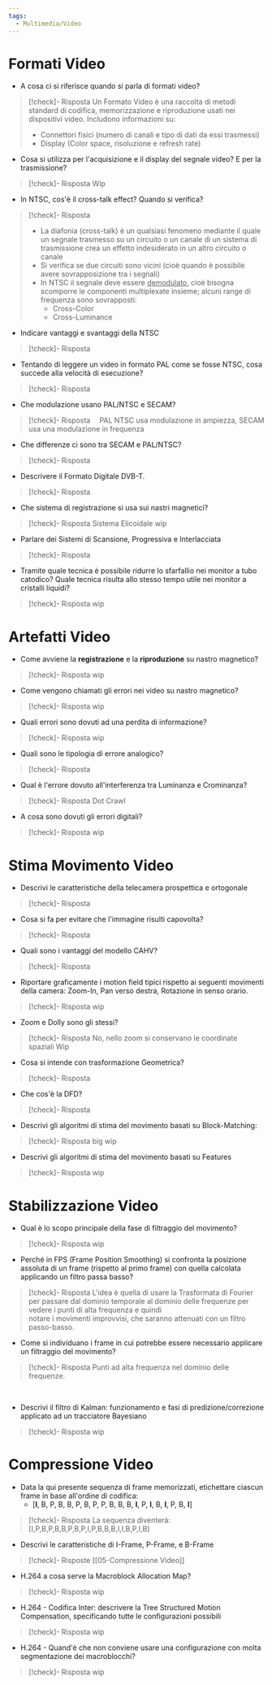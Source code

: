 ```yaml
---
tags:
  - Multimedia/Video
---
```

# Formati Video

- A cosa ci si riferisce quando si parla di formati video?
> [!check]- Risposta
 > Un Formato Video è una raccolta di metodi standard di codifica, memorizzazione e riproduzione usati nei dispositivi video.
 > Includono informazioni su:
 > - Connettori fisici (numero di canali e tipo di dati da essi trasmessi)
 > - Display (Color space, risoluzione e refresh rate) 

- Cosa si utilizza per l'acquisizione e il display del segnale video? E per la trasmissione? 
> [!check]- Risposta
> Wip

- In NTSC, cos'è il cross-talk effect? Quando si verifica?
> [!check]- Risposta
> - La diafonia (cross-talk) è un qualsiasi fenomeno mediante il quale un segnale trasmesso su un circuito o un canale di un sistema di trasmissione crea un effetto indesiderato in un altro circuito o canale
> - Si verifica se due circuiti sono vicini (cioè quando è possibile avere sovrapposizione tra i segnali)
> - In NTSC il segnale deve essere <ins>demodulato</ins>, cioè bisogna scomporre le componenti multiplexate insieme; alcuni range di frequenza sono sovrapposti:
>	- Cross-Color
>	- Cross-Luminance
 
- Indicare vantaggi e svantaggi della NTSC 
> [!check]- Risposta
 
- Tentando di leggere un video in formato PAL come se fosse NTSC, cosa succede alla velocità di esecuzione? 
> [!check]- Risposta
 
- Che modulazione usano PAL/NTSC e SECAM?
> [!check]- Risposta 
> PAL NTSC usa modulazione in ampiezza, SECAM usa una modulazione in frequenza 

- Che differenze ci sono tra SECAM e PAL/NTSC? 
> [!check]- Risposta
> 

- Descrivere il Formato Digitale DVB-T. 
> [!check]- Risposta
> 

- Che sistema di registrazione si usa sui nastri magnetici?
> [!check]- Risposta
> Sistema Elicoidale wip 

- Parlare dei Sistemi di Scansione, Progressiva e Interlacciata  
> [!check]- Risposta

- Tramite quale tecnica è possibile ridurre lo sfarfallio nei monitor a tubo catodico? Quale tecnica risulta allo stesso tempo utile nei monitor a cristalli liquidi? 
> [!check]- Risposta
> wip



# Artefatti Video

- Come avviene la **registrazione** e la **riproduzione** su nastro magnetico?
> [!check]- Risposta
> wip
 
- Come vengono chiamati gli errori nei video su nastro magnetico?
> [!check]- Risposta
> wip 

- Quali errori sono dovuti ad una perdita di informazione?
> [!check]- Risposta
> wip 


- Quali sono le tipologia di errore analogico?
> [!check]- Risposta
>  

- Qual è l'errore dovuto all'interferenza tra Luminanza e Crominanza?
> [!check]- Risposta
>  Dot Crawl 

- A cosa sono dovuti gli errori digitali?
> [!check]- Risposta
>  wip
# Stima Movimento Video

- Descrivi le caratteristiche della telecamera prospettica e ortogonale
> [!check]- Risposta
>  

- Cosa si fa per evitare che l'immagine risulti capovolta?
> [!check]- Risposta
>  

- Quali sono i vantaggi del modello CAHV?
> [!check]- Risposta
>  

- Riportare graficamente i motion field tipici rispetto ai seguenti movimenti della camera: Zoom-In, Pan verso destra, Rotazione in senso orario.
> [!check]- Risposta
> wip

- Zoom e Dolly sono gli stessi?
> [!check]- Risposta
>  No, nello zoom si conservano le coordinate spaziali
>  Wip

- Cosa si intende con trasformazione Geometrica?
> [!check]- Risposta
>  

- Che cos'è la DFD?
> [!check]- Risposta
>  

- Descrivi gli algoritmi di stima del movimento basati su Block-Matching:
> [!check]- Risposta
>  big wip

- Descrivi gli algoritmi di stima del movimento basati su Features
> [!check]- Risposta
>  wip

# Stabilizzazione Video

- Qual è lo scopo principale della fase di filtraggio del movimento?
> [!check]- Risposta
>  wip 

- Perché in FPS (Frame Position Smoothing) si confronta la posizione assoluta di un frame (rispetto al primo frame) con quella calcolata applicando un filtro passa basso?
> [!check]- Risposta
>  L'idea è quella di usare la Trasformata di Fourier per passare dal dominio temporale al dominio delle frequenze per vedere i punti di alta frequenza e quindi   
notare i movimenti improvvisi, che saranno attenuati con un filtro passo-basso.  

- Come si individuano i frame in cui potrebbe essere necessario applicare un filtraggio del movimento?
> [!check]- Risposta
>  Punti ad alta frequenza nel dominio delle frequenze.

 
- Descrivi il filtro di Kalman: funzionamento e fasi di predizione/correzione applicato ad un tracciatore Bayesiano
> [!check]- Risposta
>  wip  


# Compressione Video

- Data la qui presente sequenza di frame memorizzati, etichettare ciascun frame in base all'ordine di codifica:
	-  \[**I**, B, P, B, B, P, B, P, P, B, B, B, **I**, P, **I**, B, **I**, P, B, **I**]
> [!check]- Risposta
>  La sequenza diventerà:
>  \[I,P,B,P,B,B,P,B,P,I,P,B,B,B,I,I,B,P,I,B]  

- Descrivi le caratteristiche di I-Frame, P-Frame, e B-Frame
> [!check]- Risposte
>  [[05-Compressione Video]]  

- H.264 a cosa serve la Macroblock Allocation Map?
> [!check]- Risposta
>  wip  

- H.264 - Codifica Inter: descrivere la Tree Structured Motion Compensation, specificando tutte le configurazioni possibili
> [!check]- Risposta
>  wip  

- H.264 - Quand'è che non conviene usare una configurazione con molta segmentazione dei macroblocchi?
> [!check]- Risposta
>  wip  
